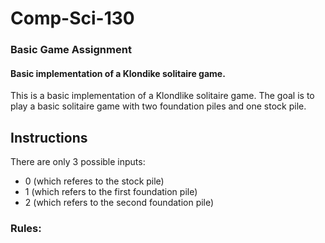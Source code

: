 # Comp-Sci-130

### Basic Game Assignment

#### Basic implementation of a Klondike solitaire game.

This is a basic implementation of a Klondlike solitaire game. The goal is to play a basic solitaire game with two foundation piles and one stock pile.

## Instructions
There are only 3 possible inputs:
- 0 (which referes to the stock pile)
- 1 (which refers to the first foundation pile)
- 2 (which refers to the second foundation pile)

### Rules:
